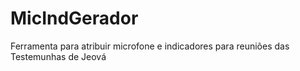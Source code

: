 # MicIndGerador
Ferramenta para atribuir microfone e indicadores para reuniões das Testemunhas de Jeová
